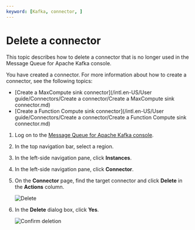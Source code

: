 ```yaml
---
keyword: [Kafka, connector, ]
---
```


# Delete a connector

This topic describes how to delete a connector that is no longer used in the Message Queue for Apache Kafka console.

You have created a connector. For more information about how to create a connector, see the following topics:

-   [Create a MaxCompute sink connector](/intl.en-US/User guide/Connectors/Create a connector/Create a MaxCompute sink connector.md)
-   [Create a Function Compute sink connector](/intl.en-US/User guide/Connectors/Create a connector/Create a Function Compute sink connector.md)

1.  Log on to the [Message Queue for Apache Kafka console](https://kafka.console.aliyun.com/?spm=a2c4g.11186623.2.22.6bf72638IfKzDm).

2.  In the top navigation bar, select a region.

3.  In the left-side navigation pane, click **Instances**.

4.  In the left-side navigation pane, click **Connector**.

5.  On the **Connector** page, find the target connector and click **Delete** in the **Actions** column.

    ![Delete](https://static-aliyun-doc.oss-cn-hangzhou.aliyuncs.com/assets/img/en-US/1350549951/p127584.png)

6.  In the **Delete** dialog box, click **Yes**.

    ![Confirm deletion](https://static-aliyun-doc.oss-cn-hangzhou.aliyuncs.com/assets/img/en-US/1350549951/p127585.png)


